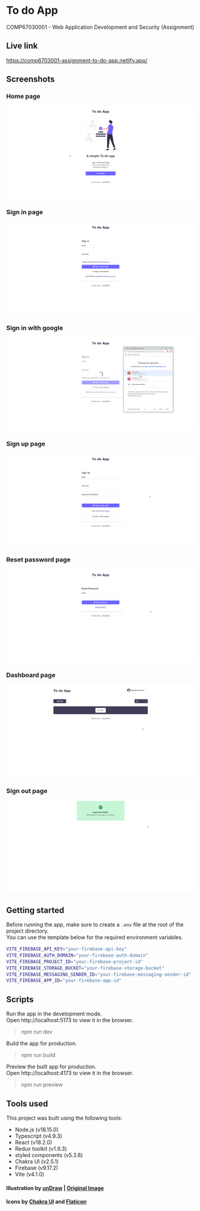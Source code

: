 # To do App

COMP67030001 - Web Application Development and Security (Assignment)

## Live link

https://comp6703001-assignment-to-do-app.netlify.app/

## Screenshots

### Home page

![Screenshot](https://github.com/vincentyono/To-do-app/blob/master/screenshots/home-page.png)

### Sign in page

![Screenshot](https://github.com/vincentyono/To-do-app/blob/master/screenshots/signin-page.png)

### Sign in with google

![Screenshot](https://github.com/vincentyono/To-do-app/blob/master/screenshots/signin-google.png)

### Sign up page

![Screenshot](https://github.com/vincentyono/To-do-app/blob/master/screenshots/signup-page.png)

### Reset password page

![Screenshot](https://github.com/vincentyono/To-do-app/blob/master/screenshots/resetpassword-page.png)

### Dashboard page

![Screenshot](https://github.com/vincentyono/To-do-app/blob/master/screenshots/dashboard-page.png)

### Sign out page

![Screenshot](https://github.com/vincentyono/To-do-app/blob/master/screenshots/signout-page.png)

## Getting started

Before running the app, make sure to create a `.env` file at the root of the project directory.  
You can use the template below for the required environment variables.

```bash
VITE_FIREBASE_API_KEY="your-firebase-api-key"
VITE_FIREBASE_AUTH_DOMAIN="your-firebase-auth-domain"
VITE_FIREBASE_PROJECT_ID="your-firebase-project-id"
VITE_FIREBASE_STORAGE_BUCKET="your-firebase-storage-bucket"
VITE_FIREBASE_MESSAGING_SENDER_ID="your-firebase-messaging-sender-id"
VITE_FIREBASE_APP_ID="your-firebase-app-id"
```

## Scripts

Run the app in the development mode.  
Open http://localhost:5173 to view it in the browser.

> npm run dev

Build the app for production.

> npm run build

Preview the built app for production.  
Open http://localhost:4173 to view it in the browser.

> npm run preview

## Tools used

This project was built using the following tools:

- Node.js (v18.15.0)
- Typescript (v4.9.3)
- React (v18.2.0)
- Redux toolkit (v1.9.3)
- styled components (v5.3.8)
- Chakra UI (v2.5.1)
- Firebase (v9.17.2)
- Vite (v4.1.0)

#### Illustration by <a href="https://undraw.co/">unDraw</a> | <a href="https://undraw.co/illustrations">Original Image</a>

#### Icons by <a href="https://chakra-ui.com/">Chakra UI</a> and <a href="https://www.flaticon.com/">Flaticon</a>
